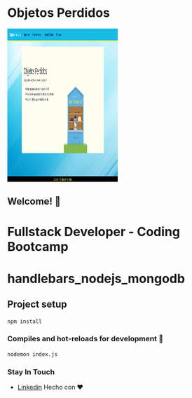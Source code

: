 <h1>Objetos Perdidos</h1>
  <p text-align="center">
    <img src="/myFolder/principal.png" width="50%" height="350px" title="hover text">
  </p>

## Welcome! 👋
# Fullstack Developer - Coding Bootcamp

# handlebars_nodejs_mongodb

## Project setup
```
npm install
```

### Compiles and hot-reloads for development 🚀
```
nodemon index.js
```

<h3>Stay In Touch</h3>

- [Linkedin](https://www.linkedin.com/in/anny-karolina-sanchez-rodriguez/)
Hecho con ❤️ 
